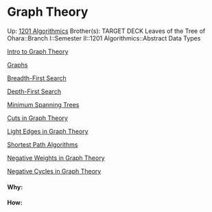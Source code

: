 # Graph Theory

Up: [1201 Algorithmics](1201_algorithmics)
Brother(s):
TARGET DECK
Leaves of the Tree of Ohara::Branch I::Semester II::1201 Algorithmics::Abstract Data Types

[Intro to Graph Theory](intro_to_graph_theory)

[Graphs](graphs)

[Breadth-First Search](breadth-first_search)

[Depth-First Search](depth-first_search)

[Minimum Spanning Trees](minimum_spanning_trees)

[Cuts in Graph Theory](cuts_in_graph_theory)

[Light Edges in Graph Theory](light_edges_in_graph_theory)

[Shortest Path Algorithms](shortest_path_algorithms)

[Negative Weights in Graph Theory](negative_weights_in_graph_theory)

[Negative Cycles in Graph Theory](negative_cycles_in_graph_theory)






















#### Why:
#### How:









